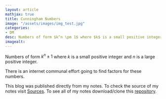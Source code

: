 ```yaml
---
layout: article
mathjax: true
title: Cunningham Numbers
image: "/assets/images/img_test.jpg"
categories:
- DM
desc: Numbers of form $k^n \pm 1$ where $k$ is a small positive integer and $n$ is a large positive integer. 
imagealt: 
---
```


Numbers of form $k^n \pm 1$ where $k$ is a small positive integer and $n$ is a large positive integer.

































































































































































































































































































































































There is an internet communal effort going to find factors for these numbers.

This blog was published directly from my notes.
To check the source of my notes visit [Sources](sources.html).
To see all of my notes download/clone this [repository](https://github.com/bovem/CS).